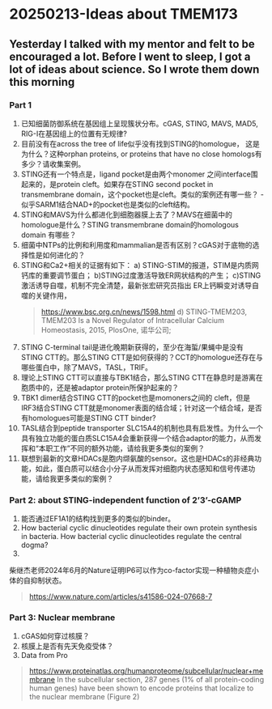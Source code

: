 # 20250213-Ideas about TMEM173
## Yesterday I talked with my mentor and felt to be encouraged a lot. Before I went to sleep, I got a lot of ideas about science. So I wrote them down this morning
### Part 1
1. 已知细菌防御系统在基因组上呈现簇状分布。cGAS, STING, MAVS, MAD5, RIG-I在基因组上的位置有无规律?
2. 目前没有在across the tree of life似乎没有找到STING的homologue， 这是为什么？这种orphan proteins, or proteins that have no close homologs有多少？请收集案例。
3. STING还有一个特点是，ligand pocket是由两个monomer 之间interface围起来的，是protein cleft。如果存在STING second pocket in transmembrane domain，这个pocket也是cleft。类似的案例还有哪一些？
  -似乎SARM1结合NAD+的pocket也是类似的cleft结构。
4. STING和MAVS为什么都进化到细胞器膜上去了？MAVS在细菌中的homologue是什么？STING transmembrane domain的homologous domain 有哪些？
5. 细菌中NTPs的比例和利用度和mammalian是否有区别？cGAS对于底物的选择性是如何进化的？
6. STING和Ca2+相关的证据有如下：
   a) STING-STIM的报道，STIM是内质网钙库的重要调节蛋白；
   b)STING过度激活导致ER网状结构的产生；
   c)STING激活诱导自噬，机制不完全清楚，最新张宏研究员指出 ER上钙瞬变对诱导自噬的关键作用，
     > https://www.bsc.org.cn/news/1598.html
   d) STING-TMEM203, TMEM203 Is a Novel Regulator of Intracellular Calcium Homeostasis, 2015, PlosOne, 诺华公司; 
8. STING C-terminal tail是进化晚期新获得的，至少在海蜇/果蝇中是没有STING CTT的。那么STING CTT是如何获得的？CCT的homologue还存在与哪些蛋白中，除了MAVS，TASL，TRIF。
9. 理论上STING CTT可以直接与TBK1结合，那么STING CTT在静息时是游离在胞质中的，还是被adaptor protein所保护起来的？
10. TBK1 dimer结合STING CTT的pocket也是momoners之间的 cleft，但是IRF3结合STING CTT就是monomer表面的结合域；针对这一个结合域，是否有homologues可能是STING CTT binder?
11. TASL结合到peptide transporter SLC15A4的机制也具有启发性。为什么一个具有独立功能的蛋白质SLC15A4会重新获得一个结合adaptor的能力，从而发挥和“本职工作”不同的额外功能，请给我更多类似的案例？
12. 联想到最新的文章HDACs是胞内缬氨酸的sensor。这也是HDACs的非经典功能，如此，蛋白质可以结合小分子从而发挥对细胞内状态感知和信号传递功能，请给我更多类似的案例？

### Part 2: about STING-independent function of 2’3’-cGAMP 

1. 能否通过EF1A1的结构找到更多的类似的binder。
2. How bacterial cyclic dinucleotides regulate their own protein synthesis in bacteria. How bacterial cyclic dinucleotides regulate the central dogma?
3. 

  柴继杰老师2024年6月的Nature证明IP6可以作为co-factor实现一种植物炎症小体的自抑制状态。
  > https://www.nature.com/articles/s41586-024-07668-7

### Part 3: Nuclear membrane
1.	cGAS如何穿过核膜？
2.	核膜上是否有先天免疫受体？
3. Data from Pro
  > https://www.proteinatlas.org/humanproteome/subcellular/nuclear+membrane
  In the subcellular section, 287 genes (1% of all protein-coding human genes) have been shown to encode proteins that localize to the nuclear membrane (Figure 2)

